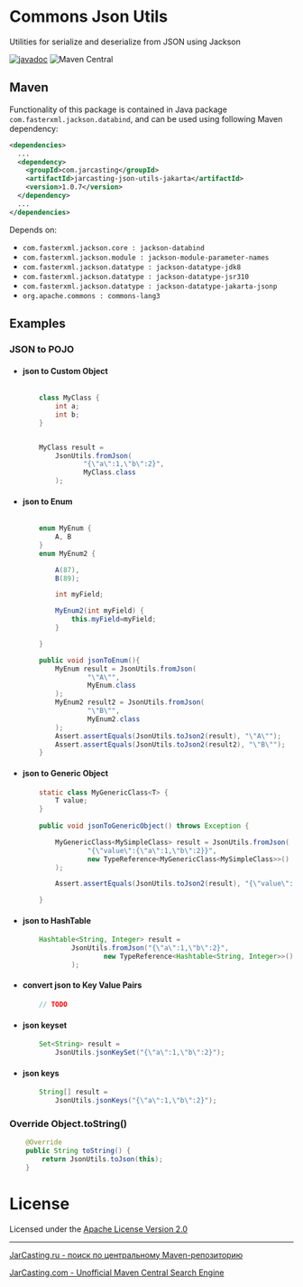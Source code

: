 # Commons Json Utils
Utilities for serialize and deserialize from JSON using Jackson

[![javadoc](https://javadoc.io/badge2/com.jarcasting/jarcasting-json-utils-jakarta/javadoc.svg)](https://javadoc.io/doc/com.jarcasting/jarcasting-json-utils-jakarta)
![Maven Central](https://img.shields.io/maven-central/v/com.jarcasting/jarcasting-json-utils-jakarta?style=flat-square)


## Maven

Functionality of this package is contained in Java package `com.fasterxml.jackson.databind`, and can be used using following Maven dependency:

```xml
<dependencies>
  ...
  <dependency>
    <groupId>com.jarcasting</groupId>
    <artifactId>jarcasting-json-utils-jakarta</artifactId>
    <version>1.0.7</version>
  </dependency>
  ...
</dependencies>
```

Depends on: 

* `com.fasterxml.jackson.core : jackson-databind`
* `com.fasterxml.jackson.module : jackson-module-parameter-names`
* `com.fasterxml.jackson.datatype : jackson-datatype-jdk8`
* `com.fasterxml.jackson.datatype : jackson-datatype-jsr310`
* `com.fasterxml.jackson.datatype : jackson-datatype-jakarta-jsonp`
* `org.apache.commons : commons-lang3`










## Examples




### JSON to POJO

* #### json to Custom Object
    ```java
  
        class MyClass {
            int a;
            int b;
        }
  
  
        MyClass result = 
            JsonUtils.fromJson(
                   "{\"a\":1,\"b\":2}", 
                   MyClass.class
            );
    ```
  

* #### json to Enum
    ```java

        enum MyEnum {
            A, B
        }
        enum MyEnum2 {
    
            A(87),
            B(89);
    
            int myField;
    
            MyEnum2(int myField) {
                this.myField=myField;
            }
    
        }
    
        public void jsonToEnum(){
            MyEnum result = JsonUtils.fromJson(
                    "\"A\"",
                    MyEnum.class
            );
            MyEnum2 result2 = JsonUtils.fromJson(
                    "\"B\"",
                    MyEnum2.class
            );
            Assert.assertEquals(JsonUtils.toJson2(result), "\"A\"");
            Assert.assertEquals(JsonUtils.toJson2(result2), "\"B\"");
        }

    ```
  
* #### json to Generic Object
    ```java
        static class MyGenericClass<T> {
            T value;
        }
        
        public void jsonToGenericObject() throws Exception {
    
            MyGenericClass<MySimpleClass> result = JsonUtils.fromJson(
                    "{\"value\":{\"a\":1,\"b\":2}}",
                    new TypeReference<MyGenericClass<MySimpleClass>>() { }
            );
    
            Assert.assertEquals(JsonUtils.toJson2(result), "{\"value\":{\"a\":1,\"b\":2}}");
    
        }
    ```

* #### json to HashTable
    ```java
        Hashtable<String, Integer> result =
                JsonUtils.fromJson("{\"a\":1,\"b\":2}",
                        new TypeReference<Hashtable<String, Integer>>(){}
                );
    ```

* #### convert json to Key Value Pairs
    ```java
        // TODO

    ```

* #### json keyset
    ```java
        Set<String> result = 
            JsonUtils.jsonKeySet("{\"a\":1,\"b\":2}");
    ```

* #### json keys
    ```java
        String[] result = 
            JsonUtils.jsonKeys("{\"a\":1,\"b\":2}");
    ```



### Override Object.toString()

```java
    @Override
    public String toString() {
        return JsonUtils.toJson(this);
    }
```


License
=======
Licensed under the [Apache License Version 2.0](https://www.apache.org/licenses/LICENSE-2.0)

---

[JarCasting.ru - поиск по центральному Maven-репозиторию](https://jarcasting.ru)

[JarCasting.com - Unofficial Maven Central Search Engine](https://jarcasting.com)